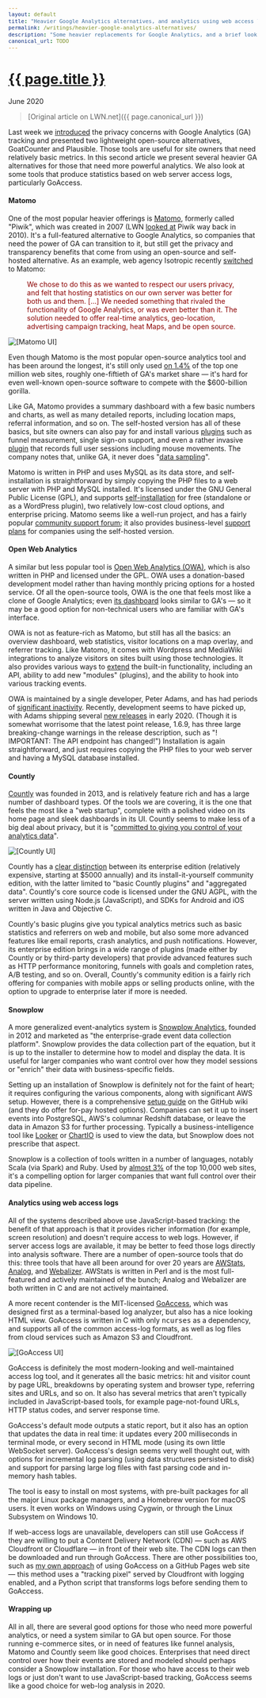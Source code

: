 ```yaml
---
layout: default
title: "Heavier Google Analytics alternatives, and analytics using web access logs"
permalink: /writings/heavier-google-analytics-alternatives/
description: "Some heavier replacements for Google Analytics, and a brief look at log-based analytics tools"
canonical_url: TODO
---
```

<h1><a href="{{ page.permalink }}">{{ page.title }}</a></h1>
<p class="subtitle">June 2020</p>

> [Original article on LWN.net]({{ page.canonical_url }})

<style>
DIV.BigQuote {
    font-style: normal;
    font-weight: normal;
    color: darkred;
    background-color: white;
    margin-left: 1cm;
    margin-right: 1cm;
}
pre {
    font-size: 90%;
    word-spacing: 0;
}
</style>


<p>Last week we <a href="https://lwn.net/Articles/822568/">introduced</a> the
privacy concerns with Google Analytics (GA) tracking and presented two
lightweight open-source alternatives, GoatCounter and Plausible. Those tools are
useful for site owners that need relatively basic metrics. In this second
article we present several heavier GA alternatives for those that need more
powerful analytics. We also look at some tools that produce statistics based on
web server access logs, particularly GoAccess.</p>


<h4>Matomo</h4>

<p>One of the most popular heavier offerings is <a
href="https://matomo.org/">Matomo</a>, formerly called "Piwik", which was
created in 2007 (LWN <a href="https://lwn.net/Articles/372594/">looked at</a>
Piwik way back in 2010). It's a full-featured alternative to Google Analytics,
so companies that need the power of GA can transition to it, but still get the
privacy and transparency benefits that come from using an open-source and
self-hosted alternative. As an example, web agency Isotropic recently <a
href="https://isotropic.co/moving-to-matomo-google-analytics-biggest-competition/">switched</a>
to Matomo:</p>

<div class="BigQuote"> <p>We chose to do this as we wanted to respect our users
privacy, and felt that hosting statistics on our own server was better for both
us and them. [...] We needed something that rivaled the functionality of Google
Analytics, or was even better than it. The solution needed to offer real-time
analytics, geo-location, advertising campaign tracking, heat Maps, and be open
source.</p> </div>

<img class="photo" src="/images/lwn-matomo.png" alt="[Matomo UI]" title="Matomo
UI">

<p>Even though Matomo is the most popular open-source analytics tool and has
been around the longest, it's still only used <a
href="https://trends.builtwith.com/analytics/Matomo">on 1.4%</a> of the top one
million web sites, roughly one-fiftieth of GA's market share &mdash; it's hard
for even well-known open-source software to compete with the $600-billion
gorilla.</p> 

<p>Like GA, Matomo provides a summary dashboard with a few basic numbers and
charts, as well as many detailed reports, including location maps, referral
information, and so on. The self-hosted version has all of these basics, but
site owners can also pay for and install various <a
href="https://plugins.matomo.org/">plugins</a> such as funnel measurement,
single sign-on support, and even a rather invasive <a
href="https://plugins.matomo.org/HeatmapSessionRecording">plugin</a> that
records full user sessions including mouse movements. The company notes that,
unlike GA, it never does "<a
href="https://matomo.org/blog/2019/08/what-is-google-analytics-data-sampling-and-whats-so-bad-about-it/">data
sampling</a>".</p>

<p>Matomo is written in PHP and uses MySQL as its data store, and
self-installation is straightforward by simply copying the PHP files to a web
server with PHP and MySQL installed. It's licensed under the GNU General Public
License (GPL), and supports <a
href="https://matomo.org/docs/installation/">self-installation</a> for free
(standalone or as a WordPress plugin), two relatively low-cost cloud options,
and enterprise pricing. Matomo seems like a well-run project, and has a fairly
popular <a href="https://forum.matomo.org/">community support forum</a>; it also
provides business-level <a href="https://matomo.org/support-plans/">support
plans</a> for companies using the self-hosted version.</p>


<h4>Open Web Analytics</h4>

<p>A similar but less popular tool is <a
href="http://www.openwebanalytics.com/">Open Web Analytics (OWA)</a>, which is
also written in PHP and licensed under the GPL. OWA uses a donation-based
development model rather than having monthly pricing options for a hosted
service. Of all the open-source tools, OWA is the one that feels most like a
clone of Google Analytics; even <a
href="http://demo.openwebanalytics.com/owa/index.php?owa_do=base.reportDashboard&owa_siteId=c9b7d12e322c7c360fb8f7c72ffe4c41">its
dashboard</a> looks similar to GA's &mdash; so it may be a good option for
non-technical users who are familiar with GA's interface.</p>

<p>OWA is not as feature-rich as Matomo, but still has all the basics: an
overview dashboard, web statistics, visitor locations on a map overlay, and
referrer tracking. Like Matomo, it comes with Wordpress and MediaWiki
integrations to analyze visitors on sites built using those technologies. It
also provides various ways to <a
href="https://github.com/Open-Web-Analytics/Open-Web-Analytics/wiki#extending-owa">extend</a>
the built-in functionality, including an API, ability to add new "modules"
(plugins), and the ability to hook into various tracking events.</p>

<p>OWA is maintained by a single developer, Peter Adams, and has had periods of
<a
href="https://www.sanfranciscofogworks.com/posts/leaving-google-analytics-piwik-vs-open-web-analytics">significant
inactivity</a>. Recently, development seems to have picked up, with Adams
shipping several <a
href="https://github.com/Open-Web-Analytics/Open-Web-Analytics/releases">new
releases</a> in early 2020. (Though it is somewhat worrisome that the latest
point release, 1.6.9, has three large breaking-change warnings in the release
description, such as "<span>! IMPORTANT: The API endpoint has changed!</span>")
Installation is again straightforward, and just requires copying the PHP files
to your web server and having a MySQL database installed.</p>


<h4>Countly</h4>

<p><a href="https://count.ly/">Countly</a> was founded in 2013, and is
relatively feature rich and has a large number of dashboard types. Of the tools
we are covering, it is the one that feels the most like a "web startup",
complete with a polished video on its home page and sleek dashboards in its UI.
Countly seems to make less of a big deal about privacy, but it is "<a
href="https://count.ly/your-data-your-rules">committed to giving you control of
your analytics data</a>".</p>

<img class="photo" src="/images/lwn-countly.png" alt="[Countly UI]"
title="Countly UI">

<p>Countly has a <a href="https://count.ly/pricing">clear distinction</a>
between its enterprise edition (relatively expensive, starting at $5000
annually) and its install-it-yourself community edition, with the latter limited
to "basic Countly plugins" and "aggregated data". Countly's core source code is
licensed under the GNU AGPL, with the server written using Node.js (JavaScript),
and SDKs for Android and iOS written in Java and Objective C.</p>

<p>Countly's basic plugins give you typical analytics metrics such as basic
statistics and referrers on web and mobile, but also some more advanced features
like email reports, crash analytics, and push notifications. However, its
enterprise edition brings in a wide range of plugins (made either by Countly or
by third-party developers) that provide advanced features such as HTTP
performance monitoring, funnels with goals and completion rates, A/B testing,
and so on. Overall, Countly's community edition is a fairly rich offering for
companies with mobile apps or selling products online, with the option to
upgrade to enterprise later if more is needed.</p>


<h4>Snowplow</h4>

<p>A more generalized event-analytics system is <a
href="https://snowplowanalytics.com/">Snowplow Analytics</a>, founded in 2012
and marketed as "<span>the enterprise-grade event data collection
platform</span>". Snowplow provides the data collection part of the equation,
but it is up to the installer to determine how to model and display the data. It
is useful for larger companies who want control over how they model sessions or
"enrich" their data with business-specific fields.</p>

<p>Setting up an installation of Snowplow is definitely not for the faint of
heart; it requires configuring the various components, along with significant
AWS setup. However, there is a comprehensive <a
href="https://github.com/snowplow/snowplow/wiki/Setting-up-Snowplow">setup
guide</a> on the GitHub wiki (and they do offer for-pay hosted options).
Companies can set it up to insert events into PostgreSQL, AWS's columnar
Redshift database, or leave the data in Amazon S3 for further processing.
Typically a business-intelligence tool like <a
href="https://looker.com/">Looker</a> or <a
href="https://chartio.com/">ChartIO</a> is used to view the data, but Snowplow
does not prescribe that aspect.</p>

<p>Snowplow is a collection of tools written in a number of languages, notably
Scala (via Spark) and Ruby. Used by <a
href="https://trends.builtwith.com/analytics/Snowplow">almost 3%</a> of the top
10,000 web sites, it's a compelling option for larger companies that want full
control over their data pipeline.</p>


<h4>Analytics using web access logs</h4>

<p>All of the systems described above use JavaScript-based tracking: the benefit
of that approach is that it provides richer information (for example, screen
resolution) and doesn't require access to web logs. However, if server access
logs are available, it may be better to feed those logs directly into analysis
software. There are a number of open-source tools that do this: three tools that
have all been around for over 20 years are <a
href="https://awstats.sourceforge.io/">AWStats</a>, <a
href="https://analog.readthedocs.io/en/latest/">Analog</a>, and <a
href="http://www.webalizer.org/">Webalizer</a>. AWStats is written in Perl and
is the most full-featured and actively maintained of the bunch; Analog and
Webalizer are both written in C and are not actively maintained.</p>

<p>A more recent contender is the MIT-licensed <a
href="https://goaccess.io/">GoAccess</a>, which was designed first as a
terminal-based log analyzer, but also has a nice looking HTML view. GoAccess is
written in C with only <tt>ncurses</tt> as a dependency, and supports all of the
common access-log formats, as well as log files from cloud services such as
Amazon S3 and Cloudfront.</p>

<img class="photo" src="/images/lwn-goaccess-html.png" alt="[GoAccess UI]"
title="GoAccess UI">

<p>GoAccess is definitely the most modern-looking and well-maintained access log
tool, and it generates all the basic metrics: hit and visitor count by page URL,
breakdowns by operating system and browser type, referring sites and URLs, and
so on. It also has several metrics that aren't typically included in
JavaScript-based tools, for example page-not-found URLs, HTTP status codes, and
server response time.</p>

<p>GoAccess's default mode outputs a static report, but it also has an option
that updates the data in real time: it updates every 200 milliseconds in
terminal mode, or every second in HTML mode (using its own little WebSocket
server). GoAccess's design seems very well thought out, with options for
incremental log parsing (using data structures persisted to disk) and support
for parsing large log files with fast parsing code and in-memory hash
tables.</p>

<p>The tool is easy to install on most systems, with pre-built packages for all
the major Linux package managers, and a Homebrew version for macOS users. It
even works on Windows using Cygwin, or through the Linux Subsystem on Windows
10.</p>

<p>If web-access logs are unavailable, developers can still use GoAccess if they
are willing to put a Content Delivery Network (CDN) &mdash; such as AWS
Cloudfront or Cloudflare &mdash; in front of their web site. The CDN logs can
then be downloaded and run through GoAccess. There are other possibilities too,
such as <a href="https://benhoyt.com/writings/replacing-google-analytics/">my
own approach</a> of using GoAccess on a GitHub Pages web site &mdash; this
method uses a "tracking pixel" served by Cloudfront with logging enabled, and a
Python script that transforms logs before sending them to GoAccess.</p>


<h4>Wrapping up</h4>

<p>All in all, there are several good options for those who need more powerful
analytics, or need a system similar to GA but open source. For those running
e-commerce sites, or in need of features like funnel analysis, Matomo and
Countly seem like good choices. Enterprises that need direct control over how
their events are stored and modeled should perhaps consider a Snowplow
installation. For those who have access to their web logs or just don't want to
use JavaScript-based tracking, GoAccess seems like a good choice for web-log
analysis in 2020.</p>
